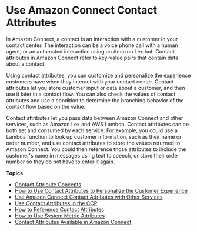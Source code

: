 # Use Amazon Connect Contact Attributes<a name="connect-contact-attributes"></a>

 In Amazon Connect, a contact is an interaction with a customer in your contact center\. The interaction can be a voice phone call with a human agent, or an automated interaction using an Amazon Lex bot\. Contact attributes in Amazon Connect refer to key\-value pairs that contain data about a contact\.

Using contact attributes, you can customize and personalize the experience customers have when they interact with your contact center\. Contact attributes let you store customer input or data about a customer, and then use it later in a contact flow\. You can also check the values of contact attributes and use a condition to determine the branching behavior of the contact flow based on the value\.

Contact attributes let you pass data between Amazon Connect and other services, such as Amazon Lex and AWS Lambda\. Contact attributes can be both set and consumed by each service\. For example, you could use a Lambda function to look up customer information, such as their name or order number, and use contact attributes to store the values returned to Amazon Connect\. You could then reference those attributes to include the customer's name in messages using text to speech, or store their order number so they do not have to enter it again\.

**Topics**
+ [Contact Attribute Concepts](using-contact-attributes.md)
+ [How to Use Contact Attributes to Personalize the Customer Experience](use-attributes-cust-exp.md)
+ [Use Amazon Connect Contact Attributes with Other Services](attribs-external-references.md)
+ [Use Contact Attributes in the CCP](use-attribs-ccp.md)
+ [How to Reference Contact Attributes](how-to-reference-attributes.md)
+ [How to Use System Metric Attributes](attrib-system-metrics.md)
+ [Contact Attributes Available in Amazon Connect](connect-attrib-list.md)